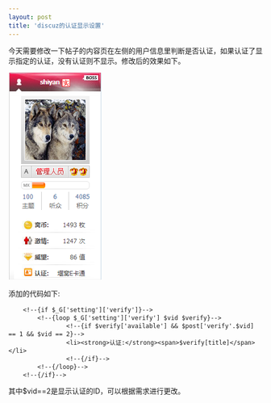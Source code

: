 ```yaml
---
layout: post
title: 'discuz的认证显示设置'
---
```

今天需要修改一下帖子的内容页在左侧的用户信息里判断是否认证，如果认证了显示指定的认证，没有认证则不显示。修改后的效果如下。

![](/images/2012-12-15-discuz-change-verify.png)

添加的代码如下:

		<!--{if $_G['setting']['verify']}-->
			<!--{loop $_G['setting']['verify'] $vid $verify}-->
					<!--{if $verify['available'] && $post['verify'.$vid] == 1 && $vid == 2}-->
					<li><strong>认证:</strong><span>$verify[title]</span></li>
					<!--{/if}-->
			<!--{/loop}-->
		<!--{/if}-->

其中$vid==2是显示认证的ID，可以根据需求进行更改。
